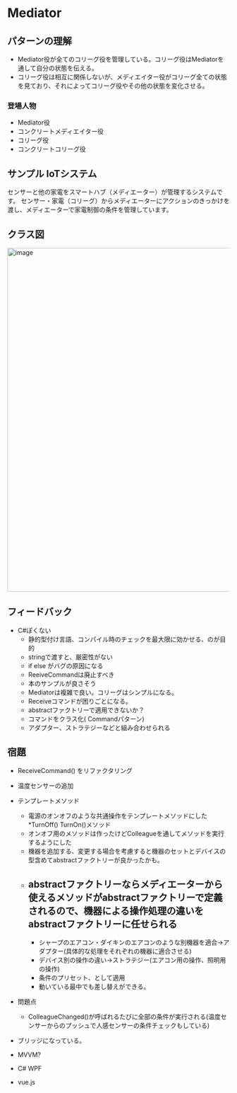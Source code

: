 # Mediator
## パターンの理解
- Mediator役が全てのコリーグ役を管理している。コリーグ役はMediatorを通して自分の状態を伝える。
- コリーグ役は相互に関係しないが、メディエイター役がコリーグ全ての状態を見ており、それによってコリーグ役やその他の状態を変化させる。

### 登場人物
- Mediator役
- コンクリートメディエイター役
- コリーグ役
- コンクリートコリーグ役

## サンプル IoTシステム
センサーと他の家電をスマートハブ（メディエーター）が管理するシステムです。
センサー・家電（コリーグ）からメディエーターにアクションのきっかけを渡し、メディエーターで家電制御の条件を管理しています。

## クラス図

<img width="777" alt="image" src="https://github.com/user-attachments/assets/ca182ca3-f876-4cbb-a9af-773c9db17fdb" />


## フィードバック
- C#ぽくない
  - 静的型付け言語、コンパイル時のチェックを最大限に効かせる、のが目的
  - stringで渡すと、厳密性がない
  - if else がバグの原因になる
  - ReeiveCommandは廃止すべき
  - 本のサンプルが良さそう
  - Mediatorは複雑で良い。コリーグはシンプルになる。
  - Receiveコマンドが困りごとになる。
  - abstractファクトリーで適用できないか？
  - コマンドをクラス化( Commandパターン)
  - アダプター、ストラテジーなどと組み合わせられる
  
## 宿題
- ReceiveCommand() をリファクタリング
- 温度センサーの追加
  
- テンプレートメソッド
  - 電源のオンオフのような共通操作をテンプレートメソッドにした *TurnOff() TurnOn()メソッド
  - オンオフ用のメソッドは作ったけどColleagueを通してメソッドを実行するようにした
  - 機器を追加する、変更する場合を考慮すると機器のセットとデバイスの型含めてabstractファクトリーが良かったかも。
  - abstractファクトリーならメディエーターから使えるメソッドがabstractファクトリーで定義されるので、機器による操作処理の違いをabstractファクトリーに任せられる
      - 
	  - シャープのエアコン・ダイキンのエアコンのような別機器を適合→アダプター(具体的な処理をそれぞれの機器に適合させる)
	  - デバイス別の操作の違い→ストラテジー(エアコン用の操作、照明用の操作)
     - 条件のプリセット、として適用
     - 動いている最中でも差し替えができる。

- 問題点
  - ColleagueChanged()が呼ばれるたびに全部の条件が実行される(温度センサーからのプッシュで人感センサーの条件チェックもしている)


- ブリッジになっている。
- MVVM?
- C# WPF
- vue.js